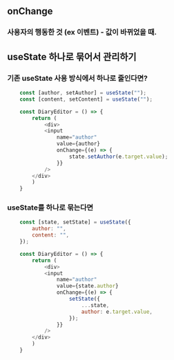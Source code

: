 ## onChange

### 사용자의 행동한 것 (ex 이벤트) - 값이 바뀌었을 때.

## useState 하나로 묶어서 관리하기

### 기존 useState 사용 방식에서 하나로 줄인다면?

```js
    const [author, setAuthor] = useState("");
    const [content, setContent] = useState("");

    const DiaryEditor = () => {
        return (
            <div>
            <input 
                name="author"
                value={author} 
                onChange={(e) => {
                    state.setAuthor(e.target.value);
                }}  
            />
        </div>
        )
    }
```

### useState를 하나로 묶는다면

```js
    const [state, setState] = useState({
        author: "",
        content: "",
    });

    const DiaryEditor = () => {
        return (
            <div>
            <input 
                name="author"
                value={state.author} 
                onChange={(e) => {
                    setState({
                        ...state,
                        author: e.target.value,
                    });
                }}  
            />
        </div>
        )
    }
```


